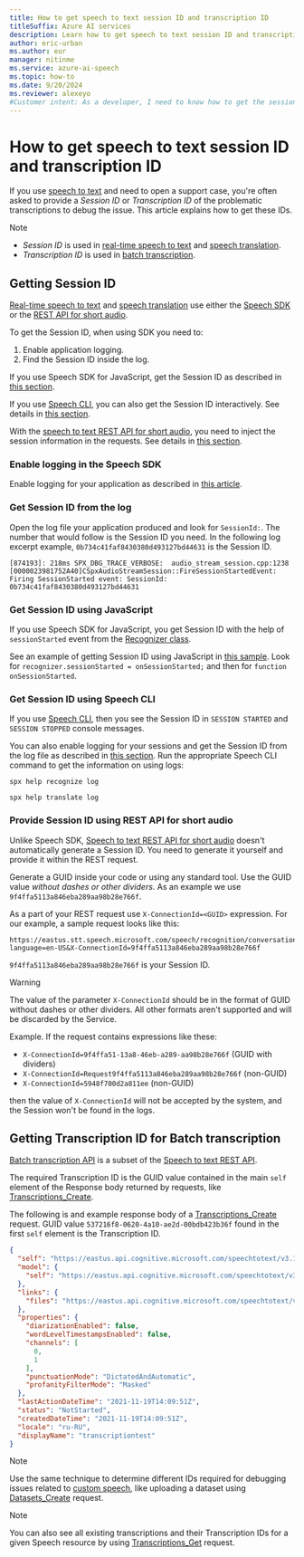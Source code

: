 ```yaml
---
title: How to get speech to text session ID and transcription ID
titleSuffix: Azure AI services
description: Learn how to get speech to text session ID and transcription ID
author: eric-urban
ms.author: eur
manager: nitinme
ms.service: azure-ai-speech
ms.topic: how-to
ms.date: 9/20/2024
ms.reviewer: alexeyo
#Customer intent: As a developer, I need to know how to get the session ID and transcription ID for speech to text so that I can debug issues with my application.
---
```


# How to get speech to text session ID and transcription ID

If you use [speech to text](speech-to-text.md) and need to open a support case, you're often asked to provide a *Session ID* or *Transcription ID* of the problematic transcriptions to debug the issue. This article explains how to get these IDs. 

> [!NOTE]
> * *Session ID* is used in [real-time speech to text](get-started-speech-to-text.md) and [speech translation](speech-translation.md).
> * *Transcription ID* is used in [batch transcription](batch-transcription.md).

## Getting Session ID

[Real-time speech to text](get-started-speech-to-text.md) and [speech translation](speech-translation.md) use either the [Speech SDK](speech-sdk.md) or the [REST API for short audio](rest-speech-to-text-short.md).

To get the Session ID, when using SDK you need to:

1. Enable application logging.
1. Find the Session ID inside the log.

If you use Speech SDK for JavaScript, get the Session ID as described in [this section](#get-session-id-using-javascript).

If you use [Speech CLI](spx-overview.md), you can also get the Session ID interactively. See details in [this section](#get-session-id-using-speech-cli).

With the [speech to text REST API for short audio](rest-speech-to-text-short.md), you need to inject the session information in the requests. See details in [this section](#provide-session-id-using-rest-api-for-short-audio).

### Enable logging in the Speech SDK

Enable logging for your application as described in [this article](how-to-use-logging.md).

### Get Session ID from the log

Open the log file your application produced and look for `SessionId:`. The number that would follow is the Session ID you need. In the following log excerpt example, `0b734c41faf8430380d493127bd44631` is the Session ID.

```
[874193]: 218ms SPX_DBG_TRACE_VERBOSE:  audio_stream_session.cpp:1238 [0000023981752A40]CSpxAudioStreamSession::FireSessionStartedEvent: Firing SessionStarted event: SessionId: 0b734c41faf8430380d493127bd44631
```
### Get Session ID using JavaScript

If you use Speech SDK for JavaScript, you get Session ID with the help of `sessionStarted` event from the [Recognizer class](/javascript/api/microsoft-cognitiveservices-speech-sdk/recognizer).

See an example of getting Session ID using JavaScript in [this sample](https://github.com/Azure-Samples/cognitive-services-speech-sdk/blob/master/samples/js/browser/index.html). Look for `recognizer.sessionStarted = onSessionStarted;` and then for `function onSessionStarted`.

### Get Session ID using Speech CLI

If you use [Speech CLI](spx-overview.md), then you see the Session ID in `SESSION STARTED` and `SESSION STOPPED` console messages.

You can also enable logging for your sessions and get the Session ID from the log file as described in [this section](#get-session-id-from-the-log). Run the appropriate Speech CLI command to get the information on using logs:

```console
spx help recognize log
```
```console
spx help translate log
```


### Provide Session ID using REST API for short audio

Unlike Speech SDK, [Speech to text REST API for short audio](rest-speech-to-text-short.md) doesn't automatically generate a Session ID. You need to generate it yourself and provide it within the REST request.

Generate a GUID inside your code or using any standard tool. Use the GUID value *without dashes or other dividers*. As an example we use `9f4ffa5113a846eba289aa98b28e766f`.

As a part of your REST request use `X-ConnectionId=<GUID>` expression. For our example, a sample request looks like this:
```http
https://eastus.stt.speech.microsoft.com/speech/recognition/conversation/cognitiveservices/v1?language=en-US&X-ConnectionId=9f4ffa5113a846eba289aa98b28e766f
```
`9f4ffa5113a846eba289aa98b28e766f` is your Session ID.

> [!WARNING]
> The value of the parameter `X-ConnectionId` should be in the format of GUID without dashes or other dividers. All other formats aren't supported and will be discarded by the Service. 
>
> Example. If the request contains expressions like these:
>
> - `X-ConnectionId=9f4ffa51-13a8-46eb-a289-aa98b28e766f` (GUID with dividers)
> - `X-ConnectionId=Request9f4ffa5113a846eba289aa98b28e766f` (non-GUID)
> - `X-ConnectionId=5948f700d2a811ee`  (non-GUID)
>
>then the value of `X-ConnectionId` will not be accepted by the system, and the Session won't be found in the logs.

## Getting Transcription ID for Batch transcription

[Batch transcription API](batch-transcription.md) is a subset of the [Speech to text REST API](rest-speech-to-text.md). 

The required Transcription ID is the GUID value contained in the main `self` element of the Response body returned by requests, like [Transcriptions_Create](/rest/api/speechtotext/transcriptions/create).

The following is and example response body of a [Transcriptions_Create](/rest/api/speechtotext/transcriptions/create) request. GUID value `537216f8-0620-4a10-ae2d-00bdb423b36f` found in the first `self` element is the Transcription ID.

```json
{
  "self": "https://eastus.api.cognitive.microsoft.com/speechtotext/v3.1/transcriptions/537216f8-0620-4a10-ae2d-00bdb423b36f",
  "model": {
    "self": "https://eastus.api.cognitive.microsoft.com/speechtotext/v3.1/models/base/824bd685-2d45-424d-bb65-c3fe99e32927"
  },
  "links": {
    "files": "https://eastus.api.cognitive.microsoft.com/speechtotext/v3.1/transcriptions/537216f8-0620-4a10-ae2d-00bdb423b36f/files"
  },
  "properties": {
    "diarizationEnabled": false,
    "wordLevelTimestampsEnabled": false,
    "channels": [
      0,
      1
    ],
    "punctuationMode": "DictatedAndAutomatic",
    "profanityFilterMode": "Masked"
  },
  "lastActionDateTime": "2021-11-19T14:09:51Z",
  "status": "NotStarted",
  "createdDateTime": "2021-11-19T14:09:51Z",
  "locale": "ru-RU",
  "displayName": "transcriptiontest"
}
```
> [!NOTE]
> Use the same technique to determine different IDs required for debugging issues related to [custom speech](custom-speech-overview.md), like uploading a dataset using [Datasets_Create](/rest/api/speechtotext/datasets/create) request.

> [!NOTE]
> You can also see all existing transcriptions and their Transcription IDs for a given Speech resource by using [Transcriptions_Get](/rest/api/speechtotext/transcriptions/get) request.

